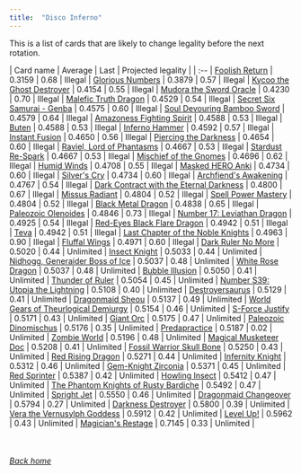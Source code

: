 ```yaml
---
title:  "Disco Inferno"
---
```


This is a list of cards that are likely to change legality before the next rotation.

| Card name | Average | Last | Projected legality |
| :-- |
[Foolish Return](https://db.ygoprodeck.com/card/?search=Foolish%20Return) | 0.3159 | 0.68 | Illegal |
[Glorious Numbers](https://db.ygoprodeck.com/card/?search=Glorious%20Numbers) | 0.3879 | 0.57 | Illegal |
[Kycoo the Ghost Destroyer](https://db.ygoprodeck.com/card/?search=Kycoo%20the%20Ghost%20Destroyer) | 0.4154 | 0.55 | Illegal |
[Mudora the Sword Oracle](https://db.ygoprodeck.com/card/?search=Mudora%20the%20Sword%20Oracle) | 0.4230 | 0.70 | Illegal |
[Malefic Truth Dragon](https://db.ygoprodeck.com/card/?search=Malefic%20Truth%20Dragon) | 0.4529 | 0.54 | Illegal |
[Secret Six Samurai - Genba](https://db.ygoprodeck.com/card/?search=Secret%20Six%20Samurai%20-%20Genba) | 0.4575 | 0.60 | Illegal |
[Soul Devouring Bamboo Sword](https://db.ygoprodeck.com/card/?search=Soul%20Devouring%20Bamboo%20Sword) | 0.4579 | 0.64 | Illegal |
[Amazoness Fighting Spirit](https://db.ygoprodeck.com/card/?search=Amazoness%20Fighting%20Spirit) | 0.4588 | 0.53 | Illegal |
[Buten](https://db.ygoprodeck.com/card/?search=Buten) | 0.4588 | 0.53 | Illegal |
[Inferno Hammer](https://db.ygoprodeck.com/card/?search=Inferno%20Hammer) | 0.4592 | 0.57 | Illegal |
[Instant Fusion](https://db.ygoprodeck.com/card/?search=Instant%20Fusion) | 0.4650 | 0.56 | Illegal |
[Piercing the Darkness](https://db.ygoprodeck.com/card/?search=Piercing%20the%20Darkness) | 0.4654 | 0.60 | Illegal |
[Raviel, Lord of Phantasms](https://db.ygoprodeck.com/card/?search=Raviel,%20Lord%20of%20Phantasms) | 0.4667 | 0.53 | Illegal |
[Stardust Re-Spark](https://db.ygoprodeck.com/card/?search=Stardust%20Re-Spark) | 0.4667 | 0.53 | Illegal |
[Mischief of the Gnomes](https://db.ygoprodeck.com/card/?search=Mischief%20of%20the%20Gnomes) | 0.4696 | 0.62 | Illegal |
[Humid Winds](https://db.ygoprodeck.com/card/?search=Humid%20Winds) | 0.4708 | 0.55 | Illegal |
[Masked HERO Anki](https://db.ygoprodeck.com/card/?search=Masked%20HERO%20Anki) | 0.4734 | 0.60 | Illegal |
[Silver's Cry](https://db.ygoprodeck.com/card/?search=Silver's%20Cry) | 0.4734 | 0.60 | Illegal |
[Archfiend's Awakening](https://db.ygoprodeck.com/card/?search=Archfiend's%20Awakening) | 0.4767 | 0.54 | Illegal |
[Dark Contract with the Eternal Darkness](https://db.ygoprodeck.com/card/?search=Dark%20Contract%20with%20the%20Eternal%20Darkness) | 0.4800 | 0.67 | Illegal |
[Missus Radiant](https://db.ygoprodeck.com/card/?search=Missus%20Radiant) | 0.4804 | 0.52 | Illegal |
[Spell Power Mastery](https://db.ygoprodeck.com/card/?search=Spell%20Power%20Mastery) | 0.4804 | 0.52 | Illegal |
[Black Metal Dragon](https://db.ygoprodeck.com/card/?search=Black%20Metal%20Dragon) | 0.4838 | 0.65 | Illegal |
[Paleozoic Olenoides](https://db.ygoprodeck.com/card/?search=Paleozoic%20Olenoides) | 0.4846 | 0.73 | Illegal |
[Number 17: Leviathan Dragon](https://db.ygoprodeck.com/card/?search=Number%2017:%20Leviathan%20Dragon) | 0.4925 | 0.54 | Illegal |
[Red-Eyes Black Flare Dragon](https://db.ygoprodeck.com/card/?search=Red-Eyes%20Black%20Flare%20Dragon) | 0.4942 | 0.51 | Illegal |
[Teva](https://db.ygoprodeck.com/card/?search=Teva) | 0.4942 | 0.51 | Illegal |
[Last Chapter of the Noble Knights](https://db.ygoprodeck.com/card/?search=Last%20Chapter%20of%20the%20Noble%20Knights) | 0.4963 | 0.90 | Illegal |
[Fluffal Wings](https://db.ygoprodeck.com/card/?search=Fluffal%20Wings) | 0.4971 | 0.60 | Illegal |
[Dark Ruler No More](https://db.ygoprodeck.com/card/?search=Dark%20Ruler%20No%20More) | 0.5020 | 0.44 | Unlimited |
[Insect Knight](https://db.ygoprodeck.com/card/?search=Insect%20Knight) | 0.5033 | 0.44 | Unlimited |
[Nidhogg, Generaider Boss of Ice](https://db.ygoprodeck.com/card/?search=Nidhogg,%20Generaider%20Boss%20of%20Ice) | 0.5037 | 0.48 | Unlimited |
[White Rose Dragon](https://db.ygoprodeck.com/card/?search=White%20Rose%20Dragon) | 0.5037 | 0.48 | Unlimited |
[Bubble Illusion](https://db.ygoprodeck.com/card/?search=Bubble%20Illusion) | 0.5050 | 0.41 | Unlimited |
[Thunder of Ruler](https://db.ygoprodeck.com/card/?search=Thunder%20of%20Ruler) | 0.5054 | 0.45 | Unlimited |
[Number S39: Utopia the Lightning](https://db.ygoprodeck.com/card/?search=Number%20S39:%20Utopia%20the%20Lightning) | 0.5108 | 0.40 | Unlimited |
[Destroyersaurus](https://db.ygoprodeck.com/card/?search=Destroyersaurus) | 0.5129 | 0.41 | Unlimited |
[Dragonmaid Sheou](https://db.ygoprodeck.com/card/?search=Dragonmaid%20Sheou) | 0.5137 | 0.49 | Unlimited |
[World Gears of Theurlogical Demiurgy](https://db.ygoprodeck.com/card/?search=World%20Gears%20of%20Theurlogical%20Demiurgy) | 0.5154 | 0.46 | Unlimited |
[S-Force Justify](https://db.ygoprodeck.com/card/?search=S-Force%20Justify) | 0.5171 | 0.43 | Unlimited |
[Giant Orc](https://db.ygoprodeck.com/card/?search=Giant%20Orc) | 0.5175 | 0.47 | Unlimited |
[Paleozoic Dinomischus](https://db.ygoprodeck.com/card/?search=Paleozoic%20Dinomischus) | 0.5176 | 0.35 | Unlimited |
[Predapractice](https://db.ygoprodeck.com/card/?search=Predapractice) | 0.5187 | 0.02 | Unlimited |
[Zombie World](https://db.ygoprodeck.com/card/?search=Zombie%20World) | 0.5196 | 0.48 | Unlimited |
[Magical Musketeer Doc](https://db.ygoprodeck.com/card/?search=Magical%20Musketeer%20Doc) | 0.5208 | 0.41 | Unlimited |
[Fossil Warrior Skull Bone](https://db.ygoprodeck.com/card/?search=Fossil%20Warrior%20Skull%20Bone) | 0.5250 | 0.43 | Unlimited |
[Red Rising Dragon](https://db.ygoprodeck.com/card/?search=Red%20Rising%20Dragon) | 0.5271 | 0.44 | Unlimited |
[Infernity Knight](https://db.ygoprodeck.com/card/?search=Infernity%20Knight) | 0.5312 | 0.46 | Unlimited |
[Gem-Knight Zirconia](https://db.ygoprodeck.com/card/?search=Gem-Knight%20Zirconia) | 0.5371 | 0.45 | Unlimited |
[Red Sprinter](https://db.ygoprodeck.com/card/?search=Red%20Sprinter) | 0.5387 | 0.42 | Unlimited |
[Howling Insect](https://db.ygoprodeck.com/card/?search=Howling%20Insect) | 0.5412 | 0.47 | Unlimited |
[The Phantom Knights of Rusty Bardiche](https://db.ygoprodeck.com/card/?search=The%20Phantom%20Knights%20of%20Rusty%20Bardiche) | 0.5492 | 0.47 | Unlimited |
[Spright Jet](https://db.ygoprodeck.com/card/?search=Spright%20Jet) | 0.5550 | 0.46 | Unlimited |
[Dragonmaid Changeover](https://db.ygoprodeck.com/card/?search=Dragonmaid%20Changeover) | 0.5794 | 0.27 | Unlimited |
[Darkness Destroyer](https://db.ygoprodeck.com/card/?search=Darkness%20Destroyer) | 0.5800 | 0.39 | Unlimited |
[Vera the Vernusylph Goddess](https://db.ygoprodeck.com/card/?search=Vera%20the%20Vernusylph%20Goddess) | 0.5912 | 0.42 | Unlimited |
[Level Up!](https://db.ygoprodeck.com/card/?search=Level%20Up!) | 0.5962 | 0.43 | Unlimited |
[Magician's Restage](https://db.ygoprodeck.com/card/?search=Magician's%20Restage) | 0.7145 | 0.33 | Unlimited |

<br>

###### [Back home](index)